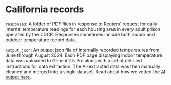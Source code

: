 # California records
 
`responses`: A folder of PDF files in response to Reuters' request for daily internal temperature readings for each housing area in every adult prison operated by the CDCR. Responses sometimes include both indoor and outdoor temperature record data. 

`output_json`: An output json file of internally recorded temperatures from June through August 2024. Each PDF page displaying indoor temperature data was uploaded to Gemini 2.5 Pro along with a set of detailed instructions for data extraction. The AI-extracted data was then manually cleaned and merged into a single dataset. Read about how we vetted the [AI output here](https://www.reuters.com/world/us/how-reuters-collected-analyzed-prison-temperature-data-2025-07-30/).
